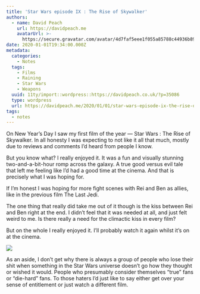 ```yaml
---
title: 'Star Wars episode IX : The Rise of Skywalker'
authors:
  - name: David Peach
    url: https://davidpeach.me
    avatarUrl: >-
      https://secure.gravatar.com/avatar/4d7faf5eee1f055a85788c44936b8995eaab6dfb004e7854ec747ccb272e91ee?s=96&d=mm&r=g
date: 2020-01-01T19:34:00.000Z
metadata:
  categories:
    - Notes
  tags:
    - Films
    - Raining
    - Star Wars
    - Weapons
  uuid: 11ty/import::wordpress::https://davidpeach.co.uk/?p=35086
  type: wordpress
  url: https://davidpeach.me/2020/01/01/star-wars-episode-ix-the-rise-of-skywalker/
tags:
  - notes
---
```

On New Year’s Day I saw my first film of the year — Star Wars : The Rise of Skywalker. In all honesty I was expecting to not like it all that much, mostly due to reviews and comments I’d heard from people I know.

But you know what? I really enjoyed it. It was a fun and visually stunning two-and-a-bit-hour romp across the galaxy. A true good versus evil tale that left me feeling like I’d had a good time at the cinema. And that is precisely what I was hoping for.

If I’m honest I was hoping for more fight scenes with Rei and Ben as allies, like in the previous film The Last Jedi.

The one thing that really did take me out of it though is the kiss between Rei and Ben right at the end. I didn’t feel that it was needed at all, and just felt weird to me. Is there really a need for the climactic kiss in every film?

But on the whole I really enjoyed it. I’ll probably watch it again whilst it’s on at the cinema.

[![](/assets/Kylo-Ren-and-Rei-in-The-Rise-o-weT39Qb7WUja.jpg)](/assets/Kylo-Ren-and-Rei-in-The-Rise-o-weT39Qb7WUja.jpg)

As an aside, I don’t get why there is always a group of people who lose their shit when something in the Star Wars universe doesn’t go how they thought or wished it would. People who presumably consider themselves “true” fans or “die-hard” fans. To those haters I’d just like to say either get over your sense of entitlement or just watch a different film.